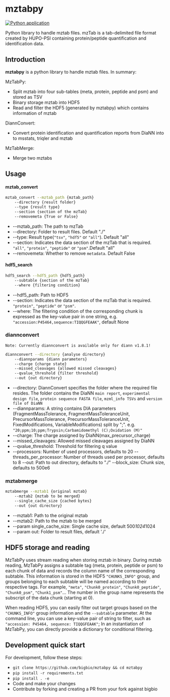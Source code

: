 # mztabpy

[![Python application](https://github.com/bigbio/mztabpy/actions/workflows/python-app.yml/badge.svg)](https://github.com/bigbio/mztabpy/actions/workflows/python-app.yml)

Python library to handle mztab files. mzTab is a tab-delimited file format created by HUPO-PSI containing protein/peptide quantification and identification data. 

## Introduction
**mztabpy** is a python library to handle mztab files. In summary:

MzTabPy:

- Split mztab into four sub-tables (meta, protein, peptide and psm) and stored as TSV
- Binary storage mztab into HDF5
- Read and filter the HDF5 (generated by mztabpy) which contains information of mztab

DiannConvert:

- Convert protein identification and quantification reports from DiaNN into to msstats, triqler and mztab

MzTabMerge:

- Merge two mztabs

## Usage
#### mztab_convert
```bash
mztab_convert --mztab_path {mztab_path}
    --directory {result folder}
    --type {result type}
    --section {section of the mzTab}
    --removemeta {True or False}
```
-   --mztab_path: The path to mzTab
-   --directory: Folder to result files. Default "./"
-   --type: Result type(`"tsv"`, `"hdf5"` or `"all"`). Default "all"
-   --section: Indicates the data section of the mzTab that is required. `"all"`, `"protein"`, `"peptide"` or `"psm"`.Default "all"
-   --removemeta: Whether to remove `metadata`. Default False

#### hdf5_search
```bash
hdf5_search --hdf5_path {hdf5_path}
    --subtable {section of the mzTab}
    --where {filtering condition}
```
-   --hdf5_path: Path to HDF5
-   --section: Indicates the data section of the mzTab that is required. `"protein"`, `"peptide"` or `"psm"`.
-   --where: The filtering condition of the corresponding chunk is expressed as the key-value pair in one string, e.g. `"accession:P45464,sequence:TIQQGFEAAK"`, default None

### diannconvert
```Note: Currently diannconvert is available only for diann v1.8.1!```
```bash
diannconvert --directory {analyse directory} 
    --diannparams {diann parameters} 
    --charge {charge state} 
    --missed_cleavages {allowed missed cleavages} 
    --qvalue_threshold {filter threshold} 
    --out {out directory}
```
-   --directory: DiannConvert specifies the folder where the required file resides. The folder contains
        the DiaNN `main report`, `experimental design file`, `protein sequence FASTA file`, `mzml_info TSVs` and
        `version file of DiaNN`
-   --diannparams: A string contains DIA parameters (FragmentMassTolerance, FragmentMassToleranceUnit, 
        PrecursorMassTolerance, PrecursorMassToleranceUnit, FixedModifications, VariableModifications) 
        split by ";". e.g. `"20;ppm;10;ppm;Trypsin;Carbamidomethyl (C);Oxidation (M)"`
-   --charge: The charge assigned by DiaNN(max_precursor_charge)
-   --missed_cleavages: Allowed missed cleavages assigned by DiaNN
-   --qvalue_threshold: Threshold for filtering q value
-   --processors: Number of used processors, defaults to 20
    --threads_per_processor: Number of threads used per processor, defaults to 8
    --out: Path to out directory, defaults to "./"
    --block_size: Chunk size, defaults to 500e6

### mztabmerge
```bash
mztabmerge --mztab1 {original mztab}
    --mztab2 {mztab to be merged}
    --single_cache_size {cached bytes}
    --out {out directory}
```
-   --mztab1: Path to the original mztab
-   --mztab2: Path to the mztab to be merged
-   --param single_cache_size: Single cache size, default 500*1024*1024
-   --param out: Folder to result files, default './'

## HDF5 storage and reading
MzTabPy uses stream reading when storing mztab in binary. During mztab reading, MzTabPy assigns a subtable tag (meta, protein, peptide or psm) to each chunk of data and records the column name of the corresponding subtable. This information is stored in the HDF5 `"CHUNKS_INFO"` group, and groups belonging to each subtable will be named according to their respective tags. For example, `"meta"`, `"Chunk0_protein"`, `"Chunk0_peptide"`, `"Chunk0_psm"`, `"Chunk1_psm"`... The number in the group name represents the subscript of the data chunk (starting at 0).

When reading HDF5, you can easily filter out target groups based on the `"CHUNKS_INFO"` group information and the `--subtable` parameter. At the command line, you can use a key-value pair of string to filter, such as `"accession: P45464, sequence: TIQQGFEAAK"`; In an instantiation of MzTabPy, you can directly provide a dictionary for conditional filtering. 

## Development quick start

For development, follow these steps:

- `git clone https://github.com/bigbio/mztabpy && cd mztabpy`
- `pip install -r requirements.txt`
- `pip install . -e`
- Code and make your changes
- Contribute by forking and creating a PR from your fork against bigbio



